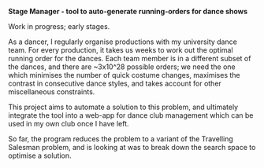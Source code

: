 **Stage Manager - tool to auto-generate running-orders for dance shows**

Work in progress; early stages.

As a dancer, I regularly organise productions with my university dance team. For every production, it takes us weeks to work out the optimal running order for the dances. Each team member is in a different subset of the dances, and there are ~3x10^28 possible orders; we need the one which minimises the number of quick costume changes, maximises the contrast in consecutive dance styles, and takes account for other miscellaneous constraints. 

This project aims to automate a solution to this problem, and ultimately integrate the tool into a web-app for dance club management which can be used in my own club once I have left.

So far, the program reduces the problem to a variant of the Travelling Salesman problem, and is looking at was to break down the search space to optimise a solution.
